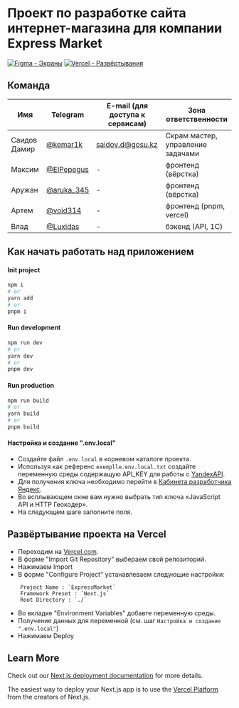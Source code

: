 # Проект по разработке сайта интернет-магазина для компании Express Market

[![Figma - Экраны](https://github.com/GOSUKZ/ys/blob/master/figma.svg)](https://www.figma.com/file/Yd2IZSeZ51BGiLbtF6fyUF/Express-dark-store?type=design&node-id=0%3A1&mode=design&t=UDZVWDfoAvsoQRQB-1)
[![Vercel - Развёртывания](https://github.com/GOSUKZ/ys/blob/master/vercel.svg)](https://express-market.vercel.app)

## Команда

| Имя          | Telegram                             | E-mail (для доступа к сервисам) | Зона ответственности              |
| ------------ | ------------------------------------ | ------------------------------- | --------------------------------- |
| Саидов Дамир | [@kemar1k](https://t.me/kemar1k)     | saidov.d@gosu.kz                | Скрам мастер, управление задачами |
| Максим       | [@ElPepegus](https://t.me/ElPepegus) | -                               | фронтенд (вёрстка)                |
| Аружан       | [@aruka_345](https://t.me/aruka_345) | -                               | фронтенд (вёрстка)                |
| Артем        | [@void314](https://t.me/void314)     | -                               | фронтенд (pnpm, vercel)           |
| Влад         | [@Luxidas](https://t.me/Luxidas)     | -                               | бэкенд (API, 1C)                  |

## Как начать работать над приложением

#### Init project

```bash
npm i
# or
yarn add
# or
pnpm i
```

#### Run development

```bash
npm run dev
# or
yarn dev
# or
pnpm dev
```

#### Run production

```bash
npm run build
# or
yarn build
# or
pnpm build
```

#### Настройка и создание ".env.local"

- Создайте файл `.env.local` в корневом каталоге проекта.
- Используя как референс `exemplle.env.local.txt` создайте переменную среды содержащую API_KEY для работы с [YandexAPI](https://passport.yandex.ru/auth/list?retpath=https%3A%2F%2Fdeveloper.tech.yandex.ru%2F&origin=apikeys).
- Для получения ключа необходимо перейти в [Кабинета разработчика Яндекс](https://passport.yandex.ru/auth/list?retpath=https%3A%2F%2Fdeveloper.tech.yandex.ru%2F&origin=apikeys).
- Во всплывающем окне вам нужно выбрать тип ключа «JavaScript API и HTTP Геокодер».
- На следующем шаге заполните поля.

## Развёртывание проекта на Vercel

- Переходим на [Vercel.com](https://vercel.com/new).
- В форме "Import Git Repository" выбераем свой репозиторий.
- Нажимаем Import
- В форме "Configure Project" устанавлеваем следующие настройки:

```
	Project Name : `ExpressMarket`
	Framework Preset : `Next.js`
	Root Directory : `./`
```

- Во вкладке "Environment Variables" добавте переменную среды.
- Получение данных для переменной (см. шаг `Настройка и создание ".env.local"`)
- Нажимаем Deploy

## Learn More

Check out our [Next.js deployment documentation](https://nextjs.org/docs/deployment) for more details.

The easiest way to deploy your Next.js app is to use the [Vercel Platform](https://vercel.com/new) from the creators of Next.js.
